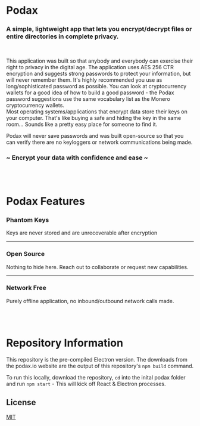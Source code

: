 # Podax
### A simple, lightweight app that lets you encrypt/decrypt files or entire directories in complete privacy.
<br />

This application was built so that anybody and everybody can exercise their right to privacy in the digital age. The application uses AES 256 CTR encryption and suggests strong passwords to protect your information, but will never remember them. It's highly recommended you use as long/sophisticated password as possible. You can look at cryptocurrency wallets for a good idea of how to build a good password - the Podax password suggestions use the same vocabulary list as the Monero cryptocurrency wallets.
<br />
Most operating systems/applications that encrypt data store their keys on your computer. That's like buying a safe and hiding the key in the same room... Sounds like a pretty easy place for someone to find it.
<br />

Podax will never save passwords and was built open-source so that you can verify there are no keyloggers or network communications being made. 
### ~ Encrypt your data with confidence and ease ~

<br />

<br />

# Podax Features
### Phantom Keys
Keys are never stored and are unrecoverable after encryption

---

### Open Source
Nothing to hide here. Reach out to collaborate or request new capabilities.

---

### Network Free
Purely offline application, no inbound/outbound network calls made.

<br />

<br />


# Repository Information
This repository is the pre-compiled Electron version. The downloads from the podax.io website are the output of this repository's ```npm build``` command.

To run this locally, download the repository, ```cd``` into the inital podax folder and run ```npm start``` - This will kick off React & Electron processes.

## License
[MIT](https://choosealicense.com/licenses/mit/)
